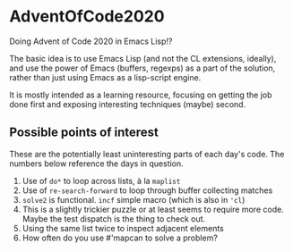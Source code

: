 # AdventOfCode2020
Doing Advent of Code 2020 in Emacs Lisp!?

The basic idea is to use Emacs Lisp (and not the CL extensions,
ideally), and use the power of Emacs (buffers, regexps) as a part of
the solution, rather than just using Emacs as a lisp-script engine.

It is mostly intended as a learning resource, focusing on getting the
job done first and exposing interesting techniques (maybe) second.

## Possible points of interest

These are the potentially least uninteresting parts of each day's
code.  The numbers below reference the days in question.

01. Use of `do*` to loop across lists, à la `maplist`
02. Use of `re-search-forward` to loop through buffer collecting matches
03. `solve2` is functional.  `incf` simple macro (which is also in `'cl`)
04. This is a slightly trickier puzzle or at least seems to require more code.  Maybe the test dispatch is the thing to check out.
05. Using the same list twice to inspect adjacent elements
06. How often do you use #'mapcan to solve a problem?
